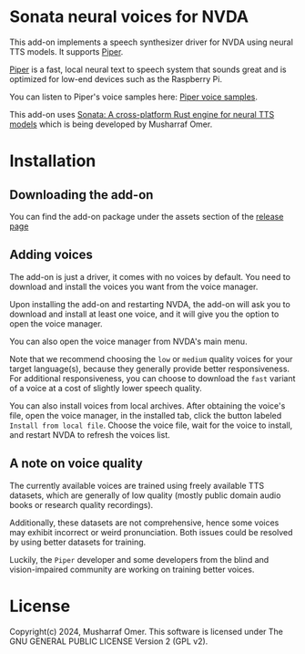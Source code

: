 # Sonata neural voices for NVDA

This add-on implements a speech synthesizer driver for NVDA using neural TTS models. It supports [Piper](https://github.com/rhasspy/piper).

[Piper](https://github.com/rhasspy/piper) is a fast, local neural text to speech system that sounds great and is optimized for low-end devices such as the Raspberry Pi.

You can listen to Piper's voice samples here: [Piper voice samples](https://rhasspy.github.io/piper-samples/).

This add-on uses [Sonata: A cross-platform Rust engine for neural TTS models](https://github.com/mush42/sonata) which is being developed by Musharraf Omer.


# Installation

## Downloading the add-on

You can find the add-on package under the assets section of the [release page](https://github.com/mush42/sonata-nvda/releases/latest)

## Adding voices

The add-on is just  a driver, it comes with no voices by default. You need to download and install the voices you want from the voice manager.

Upon installing the add-on and restarting NVDA, the add-on will ask you to download and install at least one voice, and it will give you the option to open the voice manager.

You can also open the voice manager from NVDA's main menu.

Note that we recommend choosing the `low` or `medium` quality voices for your target language(s), because they generally provide better responsiveness. For additional responsiveness, you can choose to download the `fast` variant of a voice at a cost of slightly lower speech quality.

You can also install voices from local archives. After obtaining the voice's file, open the voice manager, in the installed tab, click the button labeled `Install from local file`. Choose the voice file, wait for the voice to install, and restart NVDA to refresh the voices list.

## A note on voice quality

The currently available voices are trained using freely available TTS datasets, which are generally of low quality (mostly public domain audio books or research quality recordings).

Additionally, these datasets are not comprehensive, hence some voices may exhibit incorrect or weird pronunciation. Both issues could be resolved by using better datasets for training.

Luckily, the `Piper` developer and some developers from the blind and vision-impaired community are working on training better voices.

# License

Copyright(c) 2024, Musharraf Omer. This software is licensed under The GNU GENERAL PUBLIC LICENSE Version 2 (GPL v2).
